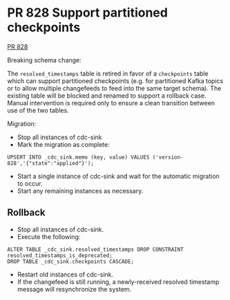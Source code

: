 # PR 828 Support partitioned checkpoints

[PR 828](https://github.com/cockroachdb/cdc-sink/pull/828)

Breaking schema change:

The `resolved_timestamps` table is retired in favor of a `checkpoints`
table which can support partitioned checkpoints (e.g. for partitioned
Kafka topics or to allow multiple changefeeds to feed into the same
target schema). The existing table will be blocked and renamed to
support a rollback case. Manual intervention is required only to ensure
a clean transition between use of the two tables.

Migration:
* Stop all instances of cdc-sink
* Mark the migration as complete:
```postgresql
UPSERT INTO _cdc_sink.memo (key, value) VALUES ('version-828','{"state":"applied"}');
```
* Start a single instance of cdc-sink and wait for the automatic migration to occur.
* Start any remaining instances as necessary.

## Rollback

* Stop all instances of cdc-sink.
* Execute the following:
```postgresql
ALTER TABLE _cdc_sink.resolved_timestamps DROP CONSTRAINT resolved_timestamps_is_deprecated;
DROP TABLE _cdc_sink.checkpoints CASCADE;
```
* Restart old instances of cdc-sink.
* If the changefeed is still running, a newly-received resolved
  timestamp message will resynchronize the system.
